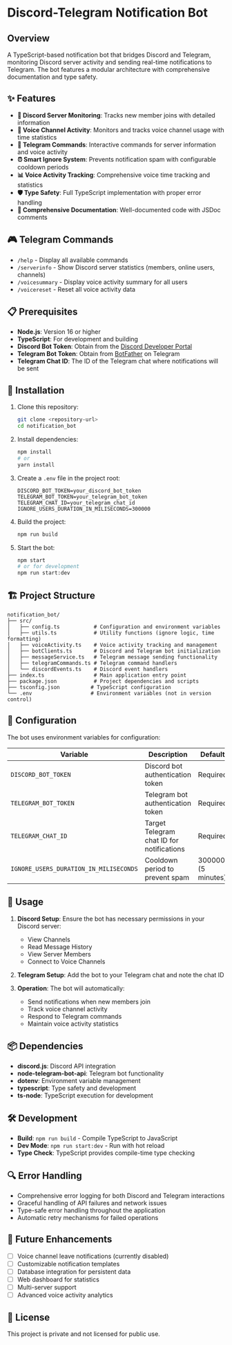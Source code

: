 # Discord-Telegram Notification Bot

## Overview
A TypeScript-based notification bot that bridges Discord and Telegram, monitoring Discord server activity and sending real-time notifications to Telegram. The bot features a modular architecture with comprehensive documentation and type safety.

## ✨ Features
- **📢 Discord Server Monitoring**: Tracks new member joins with detailed information
- **🎤 Voice Channel Activity**: Monitors and tracks voice channel usage with time statistics
- **🤖 Telegram Commands**: Interactive commands for server information and voice activity
- **⏰ Smart Ignore System**: Prevents notification spam with configurable cooldown periods
- **📊 Voice Activity Tracking**: Comprehensive voice time tracking and statistics
- **🛡️ Type Safety**: Full TypeScript implementation with proper error handling
- **📝 Comprehensive Documentation**: Well-documented code with JSDoc comments

## 🎮 Telegram Commands
- `/help` - Display all available commands
- `/serverinfo` - Show Discord server statistics (members, online users, channels)
- `/voicesummary` - Display voice activity summary for all users
- `/voicereset` - Reset all voice activity data

## 📋 Prerequisites
- **Node.js**: Version 16 or higher
- **TypeScript**: For development and building
- **Discord Bot Token**: Obtain from the [Discord Developer Portal](https://discord.com/developers/applications)
- **Telegram Bot Token**: Obtain from [BotFather](https://t.me/BotFather) on Telegram
- **Telegram Chat ID**: The ID of the Telegram chat where notifications will be sent

## 🚀 Installation
1. Clone this repository:
   ```bash
   git clone <repository-url>
   cd notification_bot
   ```

2. Install dependencies:
   ```bash
   npm install
   # or
   yarn install
   ```

3. Create a `.env` file in the project root:
   ```env
   DISCORD_BOT_TOKEN=your_discord_bot_token
   TELEGRAM_BOT_TOKEN=your_telegram_bot_token
   TELEGRAM_CHAT_ID=your_telegram_chat_id
   IGNORE_USERS_DURATION_IN_MILISECONDS=300000
   ```

4. Build the project:
   ```bash
   npm run build
   ```

5. Start the bot:
   ```bash
   npm start
   # or for development
   npm run start:dev
   ```

## 🏗️ Project Structure
```
notification_bot/
├── src/
│   ├── config.ts           # Configuration and environment variables
│   ├── utils.ts            # Utility functions (ignore logic, time formatting)
│   ├── voiceActivity.ts    # Voice activity tracking and management
│   ├── botClients.ts       # Discord and Telegram bot initialization
│   ├── messageService.ts   # Telegram message sending functionality
│   ├── telegramCommands.ts # Telegram command handlers
│   └── discordEvents.ts    # Discord event handlers
├── index.ts                # Main application entry point
├── package.json            # Project dependencies and scripts
├── tsconfig.json          # TypeScript configuration
└── .env                   # Environment variables (not in version control)
```

## 🔧 Configuration
The bot uses environment variables for configuration:

| Variable | Description | Default |
|----------|-------------|---------|
| `DISCORD_BOT_TOKEN` | Discord bot authentication token | Required |
| `TELEGRAM_BOT_TOKEN` | Telegram bot authentication token | Required |
| `TELEGRAM_CHAT_ID` | Target Telegram chat ID for notifications | Required |
| `IGNORE_USERS_DURATION_IN_MILISECONDS` | Cooldown period to prevent spam | 300000 (5 minutes) |

## 🎯 Usage
1. **Discord Setup**: Ensure the bot has necessary permissions in your Discord server:
   - View Channels
   - Read Message History
   - View Server Members
   - Connect to Voice Channels

2. **Telegram Setup**: Add the bot to your Telegram chat and note the chat ID

3. **Operation**: The bot will automatically:
   - Send notifications when new members join
   - Track voice channel activity
   - Respond to Telegram commands
   - Maintain voice activity statistics

## 📦 Dependencies
- **discord.js**: Discord API integration
- **node-telegram-bot-api**: Telegram bot functionality
- **dotenv**: Environment variable management
- **typescript**: Type safety and development
- **ts-node**: TypeScript execution for development

## 🛠️ Development
- **Build**: `npm run build` - Compile TypeScript to JavaScript
- **Dev Mode**: `npm run start:dev` - Run with hot reload
- **Type Check**: TypeScript provides compile-time type checking

## 🔍 Error Handling
- Comprehensive error logging for both Discord and Telegram interactions
- Graceful handling of API failures and network issues
- Type-safe error handling throughout the application
- Automatic retry mechanisms for failed operations

## 🚀 Future Enhancements
- [ ] Voice channel leave notifications (currently disabled)
- [ ] Customizable notification templates
- [ ] Database integration for persistent data
- [ ] Web dashboard for statistics
- [ ] Multi-server support
- [ ] Advanced voice activity analytics

## 📄 License
This project is private and not licensed for public use.
